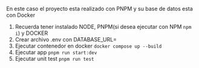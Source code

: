 En este caso el proyecto esta realizado con PNPM y su base de datos esta con Docker

1. Recuerda tener instalado NODE, PNPM(si desea ejecutar con NPM `npm i`) y DOCKER
2. Crear archivo .env con DATABASE_URL=
3. Ejecutar contenedor en docker `docker compose up --build`
4. Ejecutar app `pnpm run start:dev`
5. Ejecutar unit test `pnpm run test`
